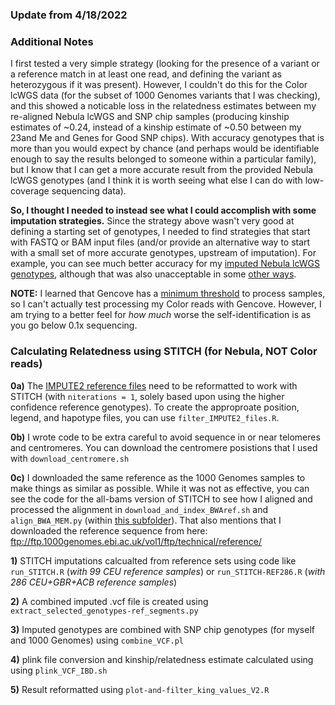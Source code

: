 ### Update from 4/18/2022

### Additional Notes

I first tested a very simple strategy (looking for the presence of a variant or a reference match in at least one read, and defining the variant as heterozygous if it was present).  However, I couldn't do this for the Color lcWGS data (for the subset of 1000 Genomes variants that I was checking), and this showed a noticable loss in the relatedness estimates between my re-aligned Nebula lcWGS and SNP chip samples (producing kinship estimates of ~0.24, instead of a kinship estimate of ~0.50 between my 23and Me and Genes for Good SNP chips).  With accuracy genotypes that is more than you would expect by chance (and perhaps would be identifiable enough to say the results belonged to someone within a particular family), but I know that I can get a more accurate result from the provided Nebula lcWGS genotypes (and I think it is worth seeing what else I can do with low-coverage sequencing data).

**So, I thought I needed to instead see what I could accomplish with some imputation strategies.**  Since the strategy above wasn't very good at defining a starting set of genotypes, I needed to find strategies that start with FASTQ or BAM input files (and/or provide an alternative way to start with a small set of more accurate genotypes, upstream of imputation).  For example, you can see much better accuracy for my [imputed Nebula lcWGS genotypes](https://github.com/cwarden45/DTC_Scripts/blob/master/Nebula/Downsample_IBD/README.md), although that was also unacceptable in some [other ways](http://cdwscience.blogspot.com/2019/08/low-coverage-sequencing-is-not.html).

**NOTE:** I learned that Gencove has a [minimum threshold](https://github.com/cwarden45/DTC_Scripts/tree/master/Nebula/Gencove) to process samples, so I can't actually test processing my Color reads with Gencove.  However, I am trying to a better feel for *how much* worse the self-identification is as you go below 0.1x sequencing.

### Calculating Relatedness using STITCH (for Nebula, NOT Color reads)

**0a)** The [IMPUTE2 reference files](https://mathgen.stats.ox.ac.uk/impute/impute_v2.html#reference) need to be reformatted to work with STITCH (with `niterations = 1`, solely based upon using the higher confidence reference genotypes).  To create the approproate position, legend, and hapotype files, you can use `filter_IMPUTE2_files.R`.

**0b)** I wrote code to be extra careful to avoid sequence in or near telomeres and centromeres.  You can download the centromere posistions that I used with `download_centromere.sh`

**0c)** I downloaded the same reference as the 1000 Genomes samples to make things as similar as possible.  While it was not as effective, you can see the code for the all-bams version of STITCH to see how I aligned and processed the alignment in `download_and_index_BWAref.sh` and `align_BWA_MEM.py` (within [this subfolder](https://github.com/cwarden45/DTC_Scripts/tree/master/Nebula/Gencove/STITCH)).  That also mentions that I downloaded the reference sequence from here: ftp://ftp.1000genomes.ebi.ac.uk/vol1/ftp/technical/reference/

**1)** STITCH imputations calcualted from reference sets using code like `run_STITCH.R` (*with 99 CEU reference samples*) or `run_STITCH-REF286.R` (*with 286 CEU+GBR+ACB reference samples*)

**2)** A combined imputed .vcf file is created using `extract_selected_genotypes-ref_segments.py`

**3)** Imputed genotypes are combined with SNP chip genotypes (for myself and 1000 Genomes) using `combine_VCF.pl`

**4)** plink file conversion and kinship/relatedness estimate calculated using  using `plink_VCF_IBD.sh`

**5)** Result reformatted using `plot-and-filter_king_values_V2.R`
